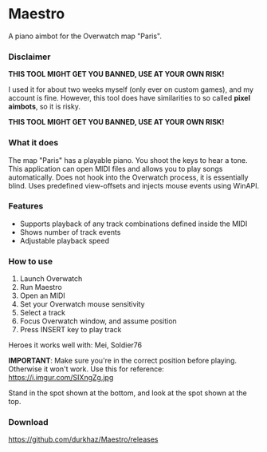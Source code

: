 # Maestro
A piano aimbot for the Overwatch map "Paris".

### Disclaimer
**THIS TOOL MIGHT GET YOU BANNED, USE AT YOUR OWN RISK!**

I used it for about two weeks myself (only ever on custom games), and my account is fine.
However, this tool does have similarities to so called **pixel aimbots**, so it is risky.

**THIS TOOL MIGHT GET YOU BANNED, USE AT YOUR OWN RISK!**



### What it does
The map "Paris" has a playable piano. You shoot the keys to hear a tone.
This application can open MIDI files and allows you to play songs automatically. 
Does not hook into the Overwatch process, it is essentially blind.
Uses predefined view-offsets and injects mouse events using WinAPI.

### Features
- Supports playback of any track combinations defined inside the MIDI
- Shows number of track events
- Adjustable playback speed

### How to use
1. Launch Overwatch
2. Run Maestro
3. Open an MIDI
4. Set your Overwatch mouse sensitivity 
5. Select a track
6. Focus Overwatch window, and assume position
7. Press INSERT key to play track

Heroes it works well with: Mei, Soldier76

**IMPORTANT**: Make sure you're in the correct position before playing. Otherwise it won't work.
Use this for reference: https://i.imgur.com/SIXngZg.jpg

Stand in the spot shown at the bottom, and look at the spot shown at the top.


### Download
https://github.com/durkhaz/Maestro/releases